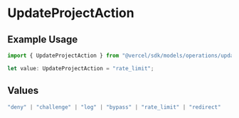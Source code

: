 # UpdateProjectAction

## Example Usage

```typescript
import { UpdateProjectAction } from "@vercel/sdk/models/operations/updateproject.js";

let value: UpdateProjectAction = "rate_limit";
```

## Values

```typescript
"deny" | "challenge" | "log" | "bypass" | "rate_limit" | "redirect"
```